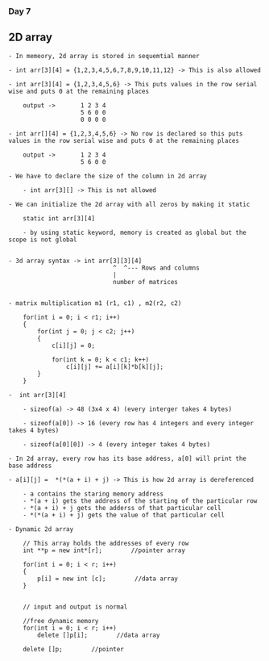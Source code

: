 ### Day 7

## 2D array

    - In memeory, 2d array is stored in sequemtial manner

    - int arr[3][4] = {1,2,3,4,5,6,7,8,9,10,11,12} -> This is also allowed

    - int arr[3][4] = {1,2,3,4,5,6} -> This puts values in the row serial wise and puts 0 at the remaining places

        output ->       1 2 3 4
                        5 6 0 0
                        0 0 0 0

    - int arr[][4] = {1,2,3,4,5,6} -> No row is declared so this puts values in the row serial wise and puts 0 at the remaining places

        output ->       1 2 3 4
                        5 6 0 0
                        
    - We have to declare the size of the column in 2d array

        - int arr[3][] -> This is not allowed
    
    - We can initialize the 2d array with all zeros by making it static

        static int arr[3][4]

        - by using static keyword, memory is created as global but the scope is not global

    
    - 3d array syntax -> int arr[3][3][4]
                                 ^  ^--- Rows and columns    
                                 |
                                 number of matrices


    - matrix multiplication m1 (r1, c1) , m2(r2, c2)

        for(int i = 0; i < r1; i++)
        {
            for(int j = 0; j < c2; j++)
            {
                c[i][j] = 0;

                for(int k = 0; k < c1; k++)
                    c[i][j] += a[i][k]*b[k][j];
            }
        }

    -  int arr[3][4] 

        - sizeof(a) -> 48 (3x4 x 4) (every interger takes 4 bytes)

        - sizeof(a[0]) -> 16 (every row has 4 integers and every integer takes 4 bytes)

        - sizeof(a[0][0]) -> 4 (every integer takes 4 bytes)

    - In 2d array, every row has its base address, a[0] will print the base address

    - a[i][j] =  *(*(a + i) + j) -> This is how 2d array is dereferenced

        - a contains the staring memory address
        - *(a + i) gets the address of the starting of the particular row
        - *(a + i) + j gets the adderss of that particular cell
        - *(*(a + i) + j) gets the value of that particular cell
    
    - Dynamic 2d array

        // This array holds the addresses of every row
        int **p = new int*[r];        //pointer array

        for(int i = 0; i < r; i++)
        {
            p[i] = new int [c];        //data array
        }


        // input and output is normal

        //free dynamic memory
        for(int i = 0; i < r; i++)        
            delete []p[i];        //data array

        delete []p;        //pointer





